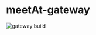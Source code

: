 # meetAt-gateway
![gateway build](https://github.com/jltimm/meetAt-gateway/workflows/gateway%20build/badge.svg?branch=master)